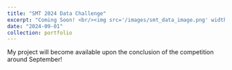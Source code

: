 ```yaml
---
title: "SMT 2024 Data Challenge"
excerpt: "Coming Soon! <br/><img src='/images/smt_data_image.png' width='925' height='500'>"
date: "2024-09-01"
collection: portfolio
---
```


My project will become available upon the conclusion of the competition around September!
